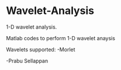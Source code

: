 # Wavelet-Analysis
1-D wavelet analysis. 

Matlab codes to perform 1-D wavelet anaysis

Wavelets supported:
-Morlet

-Prabu Sellappan
